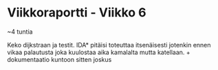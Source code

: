 # Viikkoraportti - Viikko 6

~4 tuntia

Keko dijkstraan ja testit. IDA* pitäisi toteuttaa itsenäisesti jotenkin ennen vikaa palautusta joka kuulostaa aika kamalalta mutta katellaan. + dokumentaatio kuntoon sitten joskus
